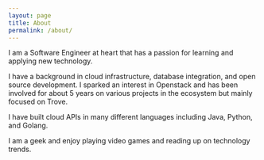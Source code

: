 ```yaml
---
layout: page
title: About
permalink: /about/
---
```


I am a Software Engineer at heart that has a passion for learning and applying new technology.

I have a background in cloud infrastructure, database integration, and open source development.
I sparked an interest in Openstack and has been involved for about 5 years on various
projects in the ecosystem but mainly focused on Trove.

I have built cloud APIs in many different languages including Java, Python, and Golang.

I am a geek and enjoy playing video games and reading up on technology trends.
